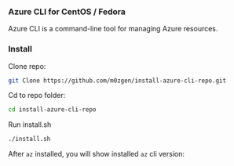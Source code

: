 ### Azure CLI for CentOS / Fedora
Azure CLI is a command-line tool for managing Azure resources.

### Install
Clone repo:
```bash
git Clone https://github.com/m0zgen/install-azure-cli-repo.git
```

Cd to repo folder:
```bash
cd install-azure-cli-repo
```

Run install.sh
```bash
./install.sh
```

After `az` installed, you will show installed `az` cli version:
```bash


```